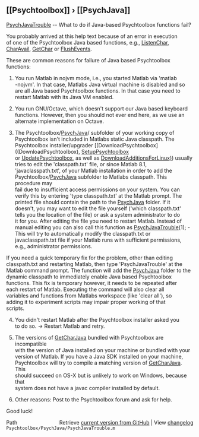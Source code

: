 ## [[Psychtoolbox]] &#8250; [[PsychJava]]

[PsychJavaTrouble](PsychJavaTrouble) -- What to do if Java-based Psychtoolbox functions fail?  
  
You probably arrived at this help text because of an error in execution  
of one of the Psychtoolbox Java based functions, e.g., [ListenChar](ListenChar),  
[CharAvail](CharAvail), [GetChar](GetChar) or [FlushEvents](FlushEvents).  
  
These are common reasons for failure of Java based Psychtoolbox  
functions:  
  
1. You run Matlab in nojvm mode, i.e., you started Matlab via 'matlab  
-nojvm'. In that case, Matlabs Java virtual machine is disabled and so  
are all Java based Psychtoolbox functions. In that case you need to  
restart Matlab with its Java VM enabled.  
  
2. You run GNU/Octave, which doesn't support our Java based keyboard  
functions. However, then you should not ever end here, as we use an  
alternate implementation on Octave.  
  
3. The Psychtoolbox/[PsychJava](PsychJava)/ subfolder of your working copy of  
Psychtoolbox isn't included in Matlabs static Java classpath. The  
Psychtoolbox installer/upgrader [(DownloadPsychtoolbox]((DownloadPsychtoolbox), [SetupPsychtoolbox](SetupPsychtoolbox)  
or [UpdatePsychtoolbox](UpdatePsychtoolbox), as well as [DownloadAdditionsForLinux)](DownloadAdditionsForLinux)) usually  
tries to edit the 'classpath.txt' file, or since Matlab 8.1,  
'javaclasspath.txt', of your Matlab installation in order to add the  
Psychtoolbox/[PsychJava](PsychJava) subfolder to Matlabs classpath. This procedure may  
fail due to insufficient access permissions on your system. You can  
verify this by entering 'type classpath.txt' at the Matlab prompt. The  
printed file should contain the path to the [PsychJava](PsychJava) folder. If it  
doesn't, you may want to edit the file yourself ('which classpath.txt'  
tells you the location of the file) or ask a system administrator to do  
it for you. After editing the file you need to restart Matlab. Instead of  
manual editing you can also call this function as [PsychJavaTrouble](PsychJavaTrouble)(1); -  
This will try to automatically modify the classpath.txt or  
javaclasspath.txt file if your Matlab runs with sufficient permissions,  
e.g., administrator permissions.  
  
If you need a quick temporary fix for the problem, other than editing  
classpath.txt and restarting Matlab, then type 'PsychJavaTrouble' at the  
Matlab command prompt. The function will add the [PsychJava](PsychJava) folder to the  
dynamic classpath to immediately enable Java based Psychtoolbox  
functions. This fix is temporary however, it needs to be repeated after  
each restart of Matlab. Executing the command will also clear all  
variables and functions from Matlabs workspace (like 'clear all'), so  
adding it to experiment scripts may impair proper working of that  
scripts.  
  
4. You didn't restart Matlab after the Psychtoolbox installer asked you  
to do so. -\> Restart Matlab and retry.  
  
5. The versions of [GetCharJava](GetCharJava) bundled with Psychtoolbox are incompatible  
with the version of Java installed on your machine or bundled with your  
version of Matlab. If you have a Java SDK installed on your machine,  
Psychtoolbox will try to compile a matching version of [GetCharJava](GetCharJava). This  
should succeed on OS-X but is unlikely to work on Windows, because that  
system does not have a javac compiler installed by default.  
  
6. Other reasons: Post to the Psychtoolbox forum and ask for help.  
  
Good luck!  




<div class="code_header" style="text-align:right;">
  <span style="float:left;">Path&nbsp;&nbsp;</span> <span class="counter">Retrieve <a href=
  "https://raw.github.com/Psychtoolbox-3/Psychtoolbox-3/beta/Psychtoolbox/PsychJava/PsychJavaTrouble.m">current version from GitHub</a> | View <a href=
  "https://github.com/Psychtoolbox-3/Psychtoolbox-3/commits/beta/Psychtoolbox/PsychJava/PsychJavaTrouble.m">changelog</a></span>
</div>
<div class="code">
  <code>Psychtoolbox/PsychJava/PsychJavaTrouble.m</code>
</div>

